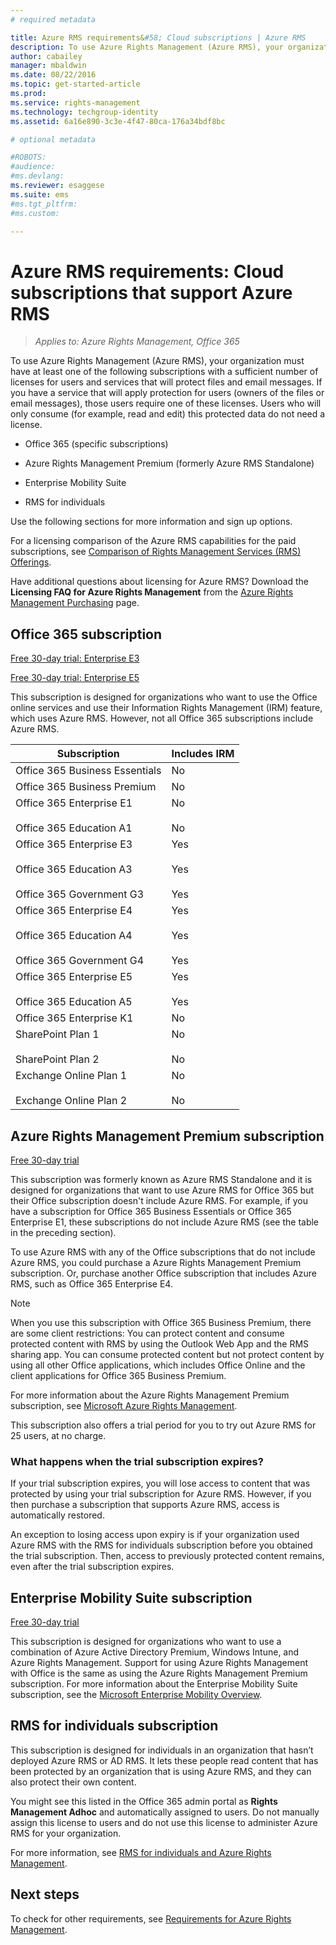 ```yaml
---
# required metadata

title: Azure RMS requirements&#58; Cloud subscriptions | Azure RMS
description: To use Azure Rights Management (Azure RMS), your organization must have at least one of the following subscriptions with a sufficient number of licenses for users and services that will protect files and email messages. If you have a service that will apply protection for users (owners of the files or email messages), those users require one of these licenses. Users who will only consume (for example, read and edit) this protected data do not need a license.
author: cabailey
manager: mbaldwin
ms.date: 08/22/2016
ms.topic: get-started-article
ms.prod:
ms.service: rights-management
ms.technology: techgroup-identity
ms.assetid: 6a16e890-3c3e-4f47-80ca-176a34bdf8bc

# optional metadata

#ROBOTS:
#audience:
#ms.devlang:
ms.reviewer: esaggese
ms.suite: ems
#ms.tgt_pltfrm:
#ms.custom:

---
```



# Azure RMS requirements: Cloud subscriptions that support Azure RMS

>*Applies to: Azure Rights Management, Office 365*

To use Azure Rights Management (Azure RMS), your organization must have at least one of the following subscriptions with a sufficient number of licenses for users and services that will protect files and email messages. If you have a service that will apply protection for users (owners of the files or email messages), those users require one of these licenses. Users who will only consume (for example, read and edit) this protected data do not need a license.

-   Office 365 (specific subscriptions)

-   Azure Rights Management Premium (formerly Azure RMS Standalone)

-   Enterprise Mobility Suite

-   RMS for individuals

Use the following sections for more information and sign up options.

For a licensing comparison of the Azure RMS capabilities for the paid subscriptions, see [Comparison of Rights Management Services (RMS) Offerings](http://technet.microsoft.com/dn858608).

Have additional questions about licensing for Azure RMS? Download the **Licensing FAQ for Azure Rights Management** from the [Azure Rights Management Purchasing](https://www.microsoft.com/en-us/server-cloud/products/azure-rights-management/Purchasing.aspx) page. 

## Office 365 subscription
[Free 30-day trial: Enterprise E3](http://go.microsoft.com/fwlink/p/?LinkID=403802)

[Free 30-day trial: Enterprise E5](https://go.microsoft.com/fwlink/p/?LinkID=698279)

This subscription is designed for organizations who want to use the Office online services and use their Information Rights Management (IRM) feature, which uses Azure RMS. However, not all Office 365 subscriptions include Azure RMS.

Subscription  |Includes IRM 
------------- | ------------- |
Office 365 Business Essentials|No|
Office 365 Business Premium|No|
Office 365 Enterprise E1 <br /><br /> Office 365 Education A1|No <br /><br /> No|
Office 365 Enterprise E3 <br /><br /> Office 365 Education A3 <br /><br /> Office 365 Government G3|Yes <br /><br /> Yes <br /><br /> Yes|
Office 365 Enterprise E4 <br /><br /> Office 365 Education A4 <br /><br /> Office 365 Government G4|Yes <br /><br /> Yes <br /><br /> Yes|
Office 365 Enterprise E5 <br /><br /> Office 365 Education A5|Yes <br /><br /> Yes|
Office 365 Enterprise K1|No|
SharePoint Plan 1 <br /><br /> SharePoint Plan 2|No <br /><br /> No|
Exchange Online Plan 1 <br /><br /> Exchange Online Plan 2|No <br /><br /> No|


## Azure Rights Management Premium subscription
[Free 30-day trial](https://portal.microsoftonline.com/Signup/MainSignUp15.aspx?&amp;OfferId=A43415D3-404C-4df3-B31B-AAD28118A778&amp;dl=RIGHTSMANAGEMENT&amp;ali=1)

This subscription was formerly known as Azure RMS Standalone and it is designed for organizations that want to use Azure RMS for Office 365 but their Office subscription doesn't include Azure RMS. For example, if you have a subscription for Office 365 Business Essentials or Office 365 Enterprise E1, these subscriptions do not include Azure RMS (see the table in the preceding section). 

To use Azure RMS with any of the Office subscriptions that do not include Azure RMS, you could purchase a Azure Rights Management Premium subscription. Or, purchase another Office subscription that includes Azure RMS, such as Office 365 Enterprise E4.

> [!NOTE]
> When you use this subscription with Office 365 Business Premium, there are some client restrictions: You can protect content and consume protected content with RMS by using the Outlook Web App and the RMS sharing app. You can consume protected content but not protect content by using all other Office applications, which includes Office Online and the client applications for Office 365 Business Premium.

For more information about the Azure Rights Management Premium subscription, see [Microsoft Azure Rights Management](http://products.office.com/business/microsoft-azure-rights-management).

This subscription also offers a trial period for you to try out Azure RMS for 25 users, at no charge. 

### What happens when the trial subscription expires?
If your trial subscription expires, you will lose access to content that was protected by using your trial subscription for Azure RMS. However, if you then purchase a subscription that supports Azure RMS, access is automatically restored.

An exception to losing access upon expiry is if your organization used Azure RMS with the RMS for individuals subscription before you obtained the trial subscription. Then, access to previously protected content remains, even after the trial subscription expires.

## Enterprise Mobility Suite subscription
[Free 30-day trial](https://portal.office.com/Signup/Signup.aspx?OfferId=2E63A04D-BE0B-4A0F-A8CF-407C1C299221&dl=EMS)

This subscription is designed for organizations who want to use a combination of Azure Active Directory Premium, Windows Intune, and Azure Rights Management. Support for using Azure Rights Management with Office is the same as using the Azure Rights Management Premium subscription. 
For more information about the Enterprise Mobility Suite subscription, see the [Microsoft Enterprise Mobility Overview](http://go.microsoft.com/fwlink/?LinkId=615386).

## RMS for individuals subscription
This subscription is designed for individuals in an organization that hasn’t deployed Azure RMS or AD RMS. It lets these people read content that has been protected by an organization that is using Azure RMS, and they can also protect their own content.

You might see this listed in the Office 365 admin portal as **Rights Management Adhoc** and automatically assigned to users. Do not manually assign this license to users and do not use this license to administer Azure RMS for your organization. 

For more information, see [RMS for individuals and Azure Rights Management](../understand-explore/rms-for-individuals.md).

## Next steps
To check for other requirements, see [Requirements for Azure Rights Management](requirements-azure-rms.md).